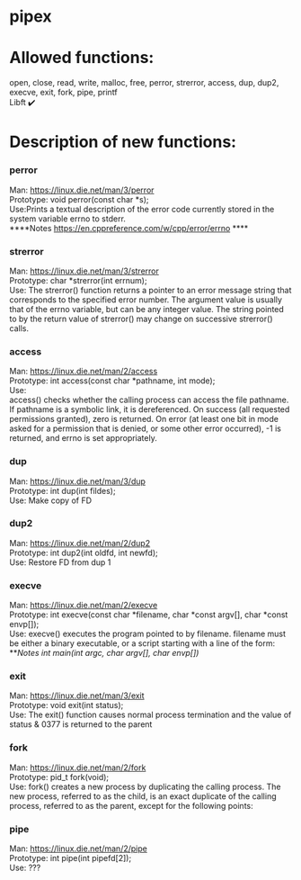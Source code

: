 # pipex

# Allowed functions:
open, close, read, write,
malloc, free, perror,
strerror, access, dup, dup2,
execve, exit, fork, pipe, printf  
Libft ✔️

# Description of new functions:
### perror  
Man: https://linux.die.net/man/3/perror  
Prototype: void perror(const char *s);  
Use:Prints a textual description of the error code currently stored in the system variable errno to stderr.  
****Notes https://en.cppreference.com/w/cpp/error/errno ****  
  
### strerror  
Man: https://linux.die.net/man/3/strerror  
Prototype: char *strerror(int errnum);  
Use: The strerror() function returns a pointer to an error message string that corresponds to the specified error number. The argument value is usually that of the errno variable, but can be any integer value. The string pointed to by the return value of strerror() may change on successive strerror() calls.  

### access  
Man: https://linux.die.net/man/2/access  
Prototype: int access(const char *pathname, int mode);  
Use:  
access() checks whether the calling process can access the file pathname. If pathname is a symbolic link, it is dereferenced.
On success (all requested permissions granted), zero is returned. On error (at least one bit in mode asked for a permission that is denied, or some other error occurred), -1 is returned, and errno is set appropriately.  
  
### dup  
Man: https://linux.die.net/man/3/dup  
Prototype: int dup(int fildes);  
Use: Make copy of FD  
  
### dup2  
Man: https://linux.die.net/man/2/dup2  
Prototype: int dup2(int oldfd, int newfd);  
Use: Restore FD from dup 1  
  
### execve  
Man: https://linux.die.net/man/2/execve  
Prototype: int execve(const char *filename, char *const argv[], char *const envp[]);  
Use: execve() executes the program pointed to by filename. filename must be either a binary executable, or a script starting with a line of the form:
***Notes int main(int argc, char *argv[], char *envp[])***

### exit  
Man: https://linux.die.net/man/3/exit  
Prototype: void exit(int status);  
Use: The exit() function causes normal process termination and the value of status & 0377 is returned to the parent  
  
### fork  
Man: https://linux.die.net/man/2/fork  
Prototype: pid_t fork(void);  
Use: fork() creates a new process by duplicating the calling process. The new process, referred to as the child, is an exact duplicate of the calling process, referred to as the parent, except for the following points:  
  
### pipe  
Man: https://linux.die.net/man/2/pipe  
Prototype: int pipe(int pipefd[2]);  
Use: ???
